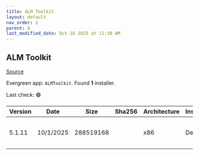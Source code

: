 ```yaml
---
title: ALM Toolkit
layout: default
nav_order: 2
parent: A
last_modified_date: Oct 16 2025 at 11:30 AM
---
```


## ALM Toolkit

[Source](https://github.com/microsoft/Analysis-Services)

Evergreen app: `ALMToolkit`. Found **1** installer.

Last check: 🟢

| Version | Date      | Size      | Sha256 | Architecture | InstallerType | Type | URI                                                                                                                                                                                        |
| ------- | --------- | --------- | ------ | ------------ | ------------- | ---- | ------------------------------------------------------------------------------------------------------------------------------------------------------------------------------------------ |
| 5.1.11  | 10/1/2025 | 288519168 |        | x86          | Default       | msi  | [https://github.com/microsoft/Analysis-Services/releases/download/5.1.11/AlmToolkitSetup.msi](https://github.com/microsoft/Analysis-Services/releases/download/5.1.11/AlmToolkitSetup.msi) |
